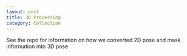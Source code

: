 ```yaml
---
layout: post
title: 3D Processing
category: Collection
---
```



See the repo for information on how we converted 2D pose and mask information into 3D pose